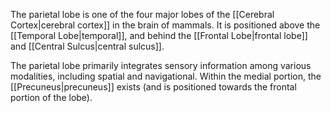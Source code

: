 The parietal lobe is one of the four major lobes of the [[Cerebral Cortex|cerebral cortex]] in the brain of mammals. It is positioned above the [[Temporal Lobe|temporal]], and behind the [[Frontal Lobe|frontal lobe]] and [[Central Sulcus|central sulcus]].

The parietal lobe primarily integrates sensory information among various modalities, including spatial and navigational. Within the medial portion, the [[Precuneus|precuneus]] exists (and is positioned towards the frontal portion of the lobe).